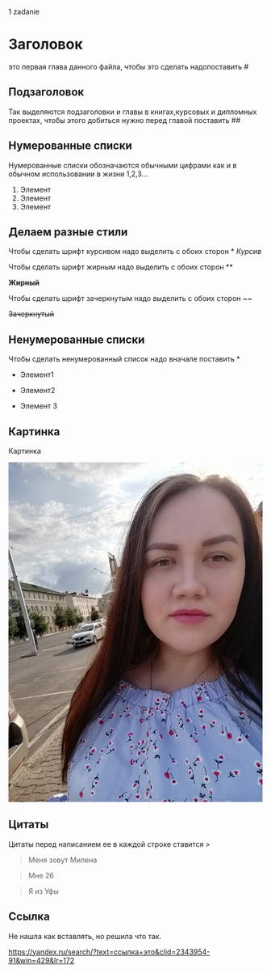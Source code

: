 1 zadanie

# Заголовок 

это первая глава данного файла, чтобы это сделать надопоставить #


## Подзаголовок 
Так выделяются подзаголовки и главы в книгах,курсовых и дипломных проектах, чтобы этого добиться нужно перед главой поставить ##

## Нумерованные списки

Нумерованные списки обозначаются обычными цифрами как и в обычном использовании в жизни 1,2,3...
1. Элемент
2. Элемент
3. Элемент

## Делаем разные стили

Чтобы сделать шрифт курсивом надо выделить с обоих сторон *
*Курсив*

Чтобы сделать шрифт жирным надо выделить с обоих сторон **

**Жирный**

Чтобы сделать шрифт зачеркнутым надо выделить с обоих сторон ~~

~~Зачеркнутый~~

## Ненумерованные списки

Чтобы сделать ненумерованный список надо вначале поставить *

*   Элемент1

*   Элемент2

*   Элемент 3

## Картинка

Картинка

![Привет! Это Милена!](Milena.jpg)

## Цитаты

Цитаты перед написанием ее в каждой строке ставится >

>Меня зовут Милена

>Мне 26

>Я из Уфы

## Ccылка

Не нашла как вставлять, но решила что так.

https://yandex.ru/search/?text=ссылка+это&clid=2343954-91&win=429&lr=172